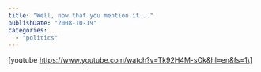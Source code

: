 ```yaml
---
title: "Well, now that you mention it..."
publishDate: "2008-10-19"
categories: 
  - "politics"
---
```


\[youtube https://www.youtube.com/watch?v=Tk92H4M-sOk&hl=en&fs=1\]
